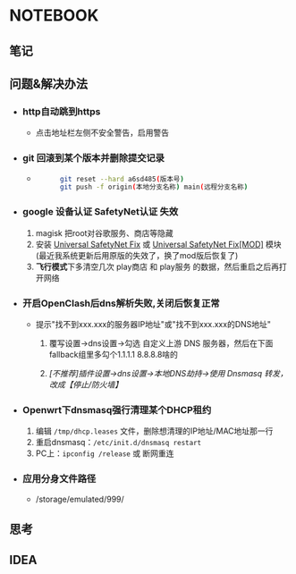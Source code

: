# NOTEBOOK

## 笔记

## 问题&解决办法  

- ###  http自动跳到https  

  - 点击地址栏左侧不安全警告，启用警告

- ###  git 回滚到某个版本并删除提交记录  

  - ```bash
          git reset --hard a6sd485(版本号)
          git push -f origin(本地分支名称) main(远程分支名称)
       ```

- ###  google 设备认证 SafetyNet认证 失效

     1. magisk 把root对谷歌服务、商店等隐藏
     2. 安装 [Universal SafetyNet Fix](https://github.com/kdrag0n/safetynet-fix) 或 [Universal SafetyNet Fix[MOD]](https://github.com/Displax/safetynet-fix) 模块(最近我系统更新后用原版的失效了，换了mod版后恢复了)
     3. **飞行模式**下多清空几次 play商店 和 play服务 的数据，然后重启之后再打开网络

- ###  开启OpenClash后dns解析失败,关闭后恢复正常

  - 提示"找不到xxx.xxx的服务器IP地址"或"找不到xxx.xxx的DNS地址"
     1. 覆写设置→dns设置→勾选 自定义上游 DNS 服务器，然后在下面fallback组里多勾个1.1.1.1 8.8.8.8啥的

     2. _[不推荐]插件设置→dns设置→本地DNS劫持→使用 Dnsmasq 转发，改成【停止/防火墙】_

- ###  Openwrt下dnsmasq强行清理某个DHCP租约

     1. 编辑 `/tmp/dhcp.leases` 文件，删除想清理的IP地址/MAC地址那一行
     2. 重启dnsmasq：`/etc/init.d/dnsmasq restart`
     3. PC上：`ipconfig /release` 或 断网重连

- ###  应用分身文件路径

  - /storage/emulated/999/

## 思考

## IDEA
